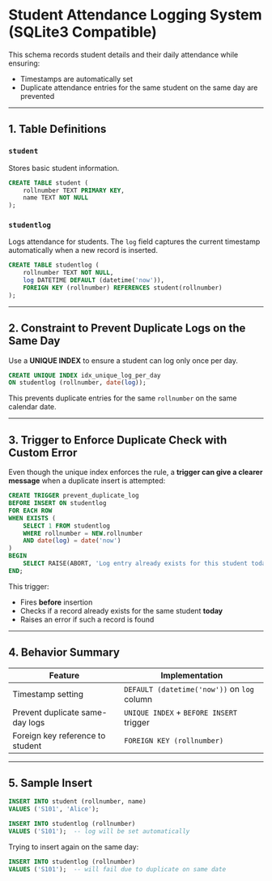 # **Student Attendance Logging System (SQLite3 Compatible)**

This schema records student details and their daily attendance while ensuring:

* Timestamps are automatically set
* Duplicate attendance entries for the same student on the same day are prevented

---

## **1. Table Definitions**

### `student`

Stores basic student information.

```sql
CREATE TABLE student (
    rollnumber TEXT PRIMARY KEY,
    name TEXT NOT NULL
);
```

### `studentlog`

Logs attendance for students. The `log` field captures the current timestamp automatically when a new record is inserted.

```sql
CREATE TABLE studentlog (
    rollnumber TEXT NOT NULL,
    log DATETIME DEFAULT (datetime('now')),
    FOREIGN KEY (rollnumber) REFERENCES student(rollnumber)
);
```

---

## **2. Constraint to Prevent Duplicate Logs on the Same Day**

Use a **UNIQUE INDEX** to ensure a student can log only once per day.

```sql
CREATE UNIQUE INDEX idx_unique_log_per_day
ON studentlog (rollnumber, date(log));
```

This prevents duplicate entries for the same `rollnumber` on the same calendar date.

---

## **3. Trigger to Enforce Duplicate Check with Custom Error**

Even though the unique index enforces the rule, a **trigger can give a clearer message** when a duplicate insert is attempted:

```sql
CREATE TRIGGER prevent_duplicate_log
BEFORE INSERT ON studentlog
FOR EACH ROW
WHEN EXISTS (
    SELECT 1 FROM studentlog
    WHERE rollnumber = NEW.rollnumber
    AND date(log) = date('now')
)
BEGIN
    SELECT RAISE(ABORT, 'Log entry already exists for this student today');
END;
```

This trigger:

* Fires **before** insertion
* Checks if a record already exists for the same student **today**
* Raises an error if such a record is found

---

## **4. Behavior Summary**

| Feature                          | Implementation                              |
| -------------------------------- | ------------------------------------------- |
| Timestamp setting                | `DEFAULT (datetime('now'))` on `log` column |
| Prevent duplicate same-day logs  | `UNIQUE INDEX` + `BEFORE INSERT` trigger    |
| Foreign key reference to student | `FOREIGN KEY (rollnumber)`                  |

---

## **5. Sample Insert**

```sql
INSERT INTO student (rollnumber, name)
VALUES ('S101', 'Alice');

INSERT INTO studentlog (rollnumber)
VALUES ('S101');  -- log will be set automatically
```

Trying to insert again on the same day:

```sql
INSERT INTO studentlog (rollnumber)
VALUES ('S101');  -- will fail due to duplicate on same date
```


